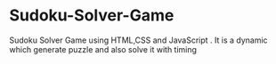 # Sudoku-Solver-Game
Sudoku Solver Game using HTML,CSS and JavaScript . It is a dynamic which generate puzzle and also solve it with timing
